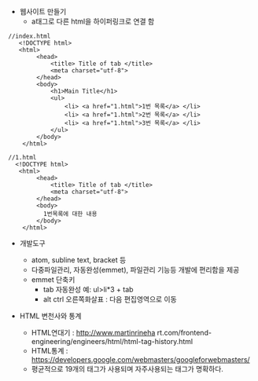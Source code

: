 * 웹사이트 만들기
    - a태그로 다른 html을 하이퍼링크로 연결 함
```
//index.html
   <!DOCTYPE html>
   <html>
        <head>
            <title> Title of tab </title>
            <meta charset="utf-8">
        </head>
        <body>
            <h1>Main Title</h1>
            <ul>
                <li> <a href="1.html">1번 목록</a> </li>
                <li> <a href="1.html">2번 목록</a> </li>
                <li> <a href="1.html">3번 목록</a> </li>
            </ul>
        </body>
    </html>
```
```
//1.html
  <!DOCTYPE html>
   <html>
        <head>
            <title> Title of tab </title>
            <meta charset="utf-8">
        </head>
        <body>
          1번목록에 대한 내용
        </body>
    </html>
```
* 개발도구
    - atom, subline text, bracket 등 
    - 다중파일관리, 자동완성(emmet), 파일관리 기능등 개발에 편리함을 제공
    - emmet 단축키
        - tab 자동완성 예:  ul>li*3 + tab
        - alt ctrl 오른쪽화살표 : 다음 편집영역으로 이동

* HTML 변천사와 통계
    - HTML연대기 : http://www.martinrineha
    rt.com/frontend-engineering/engineers/html/html-tag-history.html
    - HTML통계 : https://developers.google.com/webmasters/googleforwebmasters/
    - 평균적으로 19개의 태그가 사용되며 자주사용되는 태그가 명확하다.


